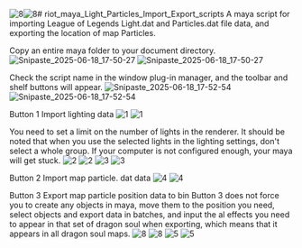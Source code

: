 ![8](https://github.com/user-attachments/assets/f32b6eda-4250-4ad9-9250-b915833fd7dd)![8](https://github.com/user-attachments/assets/f32b6eda-4250-4ad9-9250-b915833fd7dd)# riot_maya_Light_Particles_Import_Export_scripts
A maya script for importing League of Legends Light.dat and Particles.dat file data, and exporting the location of map Particles.

Copy an entire maya folder to your document directory.
![Snipaste_2025-06-18_17-50-27](https://github.com/user-attachments/assets/25bcbd0b-2eab-48a3-a2fb-d127ddfad032)
![Snipaste_2025-06-18_17-50-27](https://github.com/user-attachments/assets/25bcbd0b-2eab-48a3-a2fb-d127ddfad032)

Check the script name in the window plug-in manager, and the toolbar and shelf buttons will appear.
![Snipaste_2025-06-18_17-52-54](https://github.com/user-attachments/assets/14c548a0-034f-4dbb-a844-c3b4f61f5835)
![Snipaste_2025-06-18_17-52-54](https://github.com/user-attachments/assets/14c548a0-034f-4dbb-a844-c3b4f61f5835)

Button 1 Import lighting data
![1](https://github.com/user-attachments/assets/a7b6e5c9-39e9-4a2f-9fe7-2808ddd678da)
![1](https://github.com/user-attachments/assets/a7b6e5c9-39e9-4a2f-9fe7-2808ddd678da)

You need to set a limit on the number of lights in the renderer. It should be noted that when you use the selected lights in the lighting settings, don't select a whole group. If your computer is not configured enough, your maya will get stuck.
![2](https://github.com/user-attachments/assets/09957261-e6ea-4f6e-80c9-45bd7edc0879)
![2](https://github.com/user-attachments/assets/09957261-e6ea-4f6e-80c9-45bd7edc0879)
![3](https://github.com/user-attachments/assets/4916e6d8-dd45-4c9a-a8a9-4f406c7c6fd6)
![3](https://github.com/user-attachments/assets/4916e6d8-dd45-4c9a-a8a9-4f406c7c6fd6)

Button 2 Import map particle. dat data
![4](https://github.com/user-attachments/assets/ab0638ac-5ca6-441c-ac81-806e4ba4fc09)
![4](https://github.com/user-attachments/assets/ab0638ac-5ca6-441c-ac81-806e4ba4fc09)

Button 3 Export map particle position data to bin Button 3 does not force you to create any objects in maya, move them to the position you need, select objects and export data in batches, and input the 
al effects you need to appear in that set of dragon soul when exporting, which means that it appears in all dragon soul maps.
![8](https://github.com/user-attachments/assets/853c3b9c-556c-407f-902b-2048b9cdd6bf)
![8](https://github.com/user-attachments/assets/853c3b9c-556c-407f-902b-2048b9cdd6bf)
![5](https://github.com/user-attachments/assets/158f0385-4ced-4c1c-9bba-8294985a0a37)
![5](https://github.com/user-attachments/assets/158f0385-4ced-4c1c-9bba-8294985a0a37)





